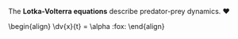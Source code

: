 The **Lotka-Volterra equations** describe predator-prey dynamics. :heart:

\begin{align}
\dv{x}{t} = \alpha :fox:
\end{align}
